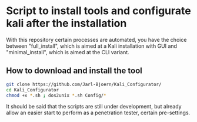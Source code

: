 # Script to install tools and configurate kali after the installation

With this repository certain processes are automated, you have the choice between "full_install", which is aimed at a Kali installation with GUI and "minimal_install", which is aimed at the CLI variant.

## How to download and install the tool
```bash
git clone https://github.com/Jarl-Bjoern/Kali_Configurator/
cd Kali_Configurator
chmod +x *.sh ; dos2unix *.sh Config/*
```

It should be said that the scripts are still under development, but already allow an easier start to perform as a penetration tester, certain pre-settings.
